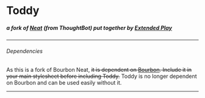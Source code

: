 # Toddy
##### a fork of [Neat](http://neat.bourbon.io/) (from ThoughtBot) put together by [Extended Play](http://www.ep-ny.com)
---
###### Dependencies
As this is a fork of Bourbon Neat, ~~it is dependent on [Bourbon](http://www.bourbon.io). Include it in your main stylesheet before including Toddy.~~ Toddy is no longer dependent on Bourbon and can be used easily without it.

---
